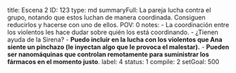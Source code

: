 title:          Escena 2
ID:             123
type:           md
summaryFull:    La pareja lucha contra el grupo, notando que estos luchan de manera coordinada. Consiguen reducirlos y hacerse con uno de ellos.
POV:            0
notes:          - La coordinación entre los violentos les hace dudar sobre quién los está coordinando.
                - ¿Tienen ayuda de la Sirena?
                - **Puedo incluir en la lucha con los violentos que Ana siente un pinchazo (le inyectan algo que le provoca el malestar).**
                - **Pueden ser nanomáquinas que controlan remotamente para suministrar los fármacos en el momento justo**.
label:          4
status:         1
compile:        2
setGoal:        500


